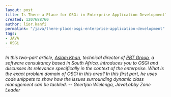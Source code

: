 ```yaml
---
layout: post
title: Is There a Place for OSGi in Enterprise Application Development?
created: 1207688760
author: lior.kanfi
permalink: "/java/there-place-osgi-enterprise-application-development"
tags:
- JAVA
- OSGi
---
```

<p><span class="thmr_call" id="thmr_42"><span class="thmr_call" id="thmr_6"><p><i>In this two-part article, <a href="http://aslamkhan.net/">Aslam Khan</a>, technical director of <a href="http://www.pbt.co.za/">PBT Group</a>, a software consultancy based in South Africa, introduces you to OSGi and discusses its relevance specifically in the context of the enterprise. What is the exact problem domain of OSGi in this area? In this first part, he uses code snippets to show how the issues surrounding dynamic class management can be tackled. -- </i><i>Geertjan Wielenga, JavaLobby Zone Leader</i></p></span></span></p>
